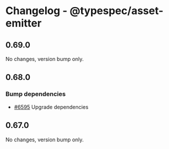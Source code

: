 # Changelog - @typespec/asset-emitter

## 0.69.0

No changes, version bump only.

## 0.68.0

### Bump dependencies

- [#6595](https://github.com/microsoft/typespec/pull/6595) Upgrade dependencies




## 0.67.0

No changes, version bump only.
